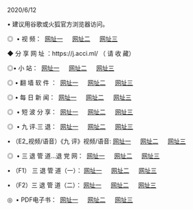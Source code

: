 <p>2020/6/12
<p>• 建议用谷歌或火狐官方浏览器访问。
<p>◎  • 视 频： 
<a href="http://hpc.shirokuriwaki.com/" target="_blank">网址一</a> 　 
<a href="http://hed.shirokuriwaki.com/" target="_blank">网址二</a> 　 
<a href="http://hay.shirokuriwaki.com/b.html" target="_blank">网址三</a>
<p>◆ 分 享 网 址 ：https://j.acci.ml/  （ 请 收 藏） </p>

<p>◎•  小 站：  
<a href="http://hpc.shirokuriwaki.com/f.html" target="_blank">网址一</a> 　 
<a href="http://hed.shirokuriwaki.com/h.html" target="_blank">网址二</a> 　 
<a href="http://hay.shirokuriwaki.com/k/" target="_blank">网址三</a></p><p>

<p>◎  • 翻 墙 软 件 ：  
<a href="http://hpc.shirokuriwaki.com/ff/" target="_blank">网址一</a> 　 
<a href="http://hed.shirokuriwaki.com/s/read/a1_nd.html" target="_blank">网址二</a> 　 
<a href="http://hay.shirokuriwaki.com/ff/index.html" target="_blank">网址三</a></p>
<p>◎  • 每 日 新 闻：  
<a href="http://hpc.shirokuriwaki.com/day/" target="_blank">网址一</a> 　 
<a href="http://hed.shirokuriwaki.com/day/" target="_blank">网址二</a> 　 
<a href="http://hay.shirokuriwaki.com/day/index.html" target="_blank">网址三</a></p>
<p>◎   • 短 波 分 享：  
<a href="http://hpc.shirokuriwaki.com/h/" target="_blank">网址一</a> 　 
<a href="http://hed.shirokuriwaki.com/h/" target="_blank">网址二</a> 　 
<a href="http://hay.shirokuriwaki.com/h/index.html" target="_blank">网址三</a></p>
<p>◎   • 九 评.三 退：  
<a href="http://hpc.shirokuriwaki.com/t/" target="_blank">网址一</a> 　 
<a href="http://hed.shirokuriwaki.com/v2/index.html" target="_blank">网址二</a> 　 
<a href="http://hay.shirokuriwaki.com/tt/index.html" target="_blank">网址三</a> 　</p>
<p>  • （E2_视频/语音）《九 评》视频/语音: 
<a href="http://hpc.shirokuriwaki.com/7738.html" target="_blank">网址一</a> 　 
<a href="http://hed.shirokuriwaki.com/7614.html" target="_blank">网址二</a> 　 
<a href="http://hay.shirokuriwaki.com/7633.html" target="_blank">网址三</a></p>
<p>◎   • 三 退 管 道...退 党 网：  
<a href="http://hpc.shirokuriwaki.com/go/td1.html" target="_blank">网址一</a> 　 
<a href="http://hed.shirokuriwaki.com/go/td2.html" target="_blank">网址二</a> 　 
<a href="http://hay.shirokuriwaki.com/go/td3.html" target="_blank">网址三</a></p>
<p>  • （F1） 三 退 管 道（一）： 
<a href="http://hpc.shirokuriwaki.com/dd/" target="_blank">网址一</a> 　 
<a href="http://hed.shirokuriwaki.com/s/read/a1_tdx.html" target="_blank">网址二</a> 　 
<a href="http://hay.shirokuriwaki.com/dd/" target="_blank">网址三</a></p>
<p>  • （F2）三 退 管 道（二）： 
<a href="http://hed.shirokuriwaki.com/d/" target="_blank">网址一</a> 　 
<a href="http://hpc.shirokuriwaki.com/d/index.html" target="_blank">网址二</a> 　 
<a href="http://hay.shirokuriwaki.com/d/" target="_blank">网址三</a></p>
<p>◎   • PDF电子书：  
<a href="http://hpc.shirokuriwaki.com/p/" target="_blank">网址一</a> 　 
<a href="http://hed.shirokuriwaki.com/p/index.html" target="_blank">网址二</a> 　 
<a href="http://hay.shirokuriwaki.com/p/" target="_blank">网址三</a></p>
